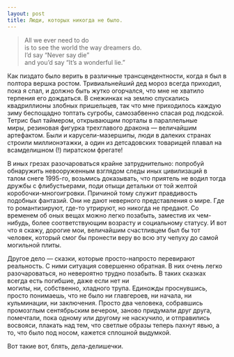 ```yaml
---
layout: post
title: Люди, которых никогда не было.
---
```


> All we ever need to do  
> is to see the world the way dreamers do.  
> I’d say “Never say die”  
> and you’d say “It’s a wonderful lie.”

Как пиздато было верить в различные трансцендентности, когда я был в полтора вершка ростом. Тривиальнейший дед мороз всегда приходил, пока я спал,&nbsp;и должно быть жутко огорчался,&nbsp;что мне не хватило терпения его дождаться. В снежинках на землю спускались квадриллионы злобных пришельцев,&nbsp;так что мне приходилось каждую зиму беспощадно топтать сугробы,&nbsp;самозабвенно спасая род людской. Тетрис был таймером, открывающим порталы в параллельные миры,&nbsp;резиновая фигурка трехглавого дракона — величайшим артефактом. Были и карусели-мазершипы, люди в далеких странах строили миллионэтажки, а один из детсадовских товарищей плавал на всамделишном (!)&nbsp;пиратском фрегате!

В иных грезах разочароваться крайне затруднительно: попробуй обнаружить невооруженным взглядом следы иных цивилизаций в талом снеге 1995-го,&nbsp;возьмись доказывать,&nbsp;что приятель не водил тогда дружбы с флибустьерами, поди отыщи детальки от той желтой коробочки-многоигровки. Причиной тому служит правдивость подобных фантазий. Они не дают неверного представления о мире. Где то романтизируют,&nbsp;где-то утрируют, но никогда не предают. Со временем об оных вещах можно легко позабыть, заместив их чем-нибудь,&nbsp;более соответствующим возрасту и социальному статусу. И вот что я скажу, дорогие мои,&nbsp;величайшим счастливцем был бы тот человек,&nbsp;который смог бы пронести веру во всю эту чепуху до самой могильной плиты.

Другое дело — сказки,&nbsp;которые просто-напросто перевирают реальность. С ними ситуация совершенно обратная. В них очень легко разочароваться,&nbsp;но невероятно трудно позабыть. В таких сказках всегда есть погибшие,&nbsp;даже если нет ни могилы,&nbsp;ни,&nbsp;собственно,&nbsp;хладного трупа. Единожды проснувшись, просто понимаешь,&nbsp;что не было ни главгероев,&nbsp;ни начала,&nbsp;ни кульминации,&nbsp;ни заключения. Просто два человека,&nbsp;собравшись промозглым сентябрьским вечером, заново придумали друг друга, помечтали, пока одному или другому не наскучило, и отправились восвояси, плакать над тем, что светлые образы теперь пахнут явью,&nbsp;а то,&nbsp;что было под носом,&nbsp;кажется сплошной выдумкой.

Вот такие вот,&nbsp;блять, дела-делишечки.